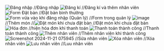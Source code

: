 ![Đăng nhập](https://github.com/user-attachments/assets/969260ff-de74-4ea5-841e-f085bd9df2f1)
//Đăng nhập
![Đăng kí](https://github.com/user-attachments/assets/adc38f65-4f6c-4118-a690-12172880ff5d)
//Đăng kí và thêm nhân viên
![Form Đặt bàn](https://github.com/user-attachments/assets/1e9aa7ee-ff73-4064-93d4-544cc4aa81db)
//Đặt bàn bình thường
![Form vừa vào khi đăng nhập (Quản lý)](https://github.com/user-attachments/assets/4cb284a5-89a7-4622-abe1-01b96507100b)
//Form trong quản lý
![image](https://github.com/user-attachments/assets/cc345de6-4932-4939-bd67-9d3514a461d7)
//Thêm món
//![Đặt món khi chưa đặt bàn](https://github.com/user-attachments/assets/109e7185-ed2d-463b-b842-086256d27a34)
//Đặt món khi chưa đặt bàn
![Hóa đơn](https://github.com/user-attachments/assets/0cef4a84-43f2-45d2-bf21-4edea4a8404c)
//hiện hóa đơn khi thanh toán
![Thanh toán thành công](https://github.com/user-attachments/assets/14f54afe-23eb-40d4-a7a2-d98ea1e220b3)
//Thanh toán thành công
![Thêm nhân viên](https://github.com/user-attachments/assets/2f4ec3eb-6c66-442f-878b-ebf3f0c62cfe)
//Thêm nhân viên khi thành công
![Screenshot 2024-11-21 075945](https://github.com/user-attachments/assets/d92ce1ad-133a-4a62-9032-20fa18222713)
//Sửa nhân viên
![Xóa nhân viên](https://github.com/user-attachments/assets/a48ab190-664f-4c0a-94be-370509c0ebbe)
//Xóa nhân viên
![Lưu nhân viên](https://github.com/user-attachments/assets/e8e6890c-24a9-43f7-bd40-570c020c102c)
//Luu nhân viên
